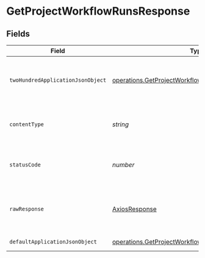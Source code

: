 # GetProjectWorkflowRunsResponse


## Fields

| Field                                                                                                                                 | Type                                                                                                                                  | Required                                                                                                                              | Description                                                                                                                           |
| ------------------------------------------------------------------------------------------------------------------------------------- | ------------------------------------------------------------------------------------------------------------------------------------- | ------------------------------------------------------------------------------------------------------------------------------------- | ------------------------------------------------------------------------------------------------------------------------------------- |
| `twoHundredApplicationJsonObject`                                                                                                     | [operations.GetProjectWorkflowRunsResponseBody](../../../sdk/models/operations/getprojectworkflowrunsresponsebody.md)                 | :heavy_minus_sign:                                                                                                                    | A paginated list of recent workflow runs                                                                                              |
| `contentType`                                                                                                                         | *string*                                                                                                                              | :heavy_check_mark:                                                                                                                    | HTTP response content type for this operation                                                                                         |
| `statusCode`                                                                                                                          | *number*                                                                                                                              | :heavy_check_mark:                                                                                                                    | HTTP response status code for this operation                                                                                          |
| `rawResponse`                                                                                                                         | [AxiosResponse](https://axios-http.com/docs/res_schema)                                                                               | :heavy_minus_sign:                                                                                                                    | Raw HTTP response; suitable for custom response parsing                                                                               |
| `defaultApplicationJsonObject`                                                                                                        | [operations.GetProjectWorkflowRunsInsightsResponseBody](../../../sdk/models/operations/getprojectworkflowrunsinsightsresponsebody.md) | :heavy_minus_sign:                                                                                                                    | Error response.                                                                                                                       |